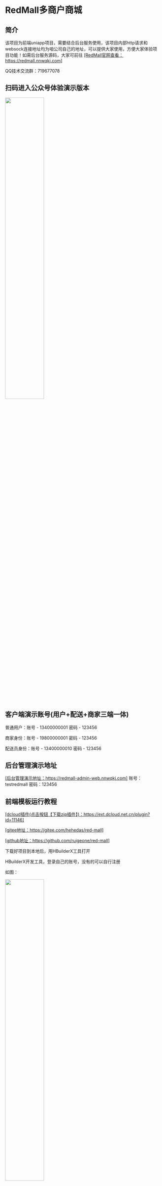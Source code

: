 # RedMall多商户商城

## 简介

该项目为前端uniapp项目，需要结合后台服务使用，该项目内部http请求和websock连接地址均为咱公司自己的地址，可以提供大家使用，方便大家体验项目功能！如需后台服务源码，大家可前往
<a href="https://redmall.nnwqkj.com" target="_blank">[RedMall官网查看：https://redmall.nnwqkj.com]</a>

QQ技术交流群：719677078



## 扫码进入公众号体验演示版本
<div align="left">
<img src="https://redmall-public.oss-cn-shenzhen.aliyuncs.com/md/%E5%85%AC%E4%BC%97%E5%8F%B7%E4%BA%8C%E7%BB%B4%E7%A0%813.jpg" width="50%"/>
</div>


## 客户端演示账号(用户+配送+商家三端一体)

普通用户：账号 - 13400000001  密码 - 123456

商家身份：账号 - 19800000001  密码 - 123456

配送员身份：账号 - 13400000010  密码 - 123456



## 后台管理演示地址

<a href="https://redmall-admin-web.nnwqkj.com/" target="_blank">[后台管理演示地址：https://redmall-admin-web.nnwqkj.com]</a>
账号：testredmall
密码：123456



## 前端模板运行教程

<a href="https://ext.dcloud.net.cn/plugin?id=11146" target="_blank">[dcloud插件(点击按钮【下载zip插件】)：https://ext.dcloud.net.cn/plugin?id=11146]</a>

<a href="https://gitee.com/hehedas/red-mall" target="_blank">[gitee地址：https://gitee.com/hehedas/red-mall]</a>

<a href="https://github.com/ruigeone/red-mall" target="_blank">[github地址：https://github.com/ruigeone/red-mall]</a>

下载好项目到本地后，用HBuilderX工具打开

HBuilderX开发工具，登录自己的账号，没有的可以自行注册

如图：

<div align="left">
<img src="https://redmall-public.oss-cn-shenzhen.aliyuncs.com/md/%E5%BE%AE%E4%BF%A1%E5%9B%BE%E7%89%87%E7%BC%96%E8%BE%91_20230307225659.jpg" width="50%"/>
</div>
然后去到配置中心，重新获取应用标识，切记不要用和我们的包名一致的

<div align="left">
<img src="https://redmall-public.oss-cn-shenzhen.aliyuncs.com/md/%E5%9B%BE%E7%89%871.png" width="100%"/>
</div>



### 使用-腾讯实时音视频插件

<a href="https://ext.dcloud.net.cn/plugin?id=493" target="_blank">[在浏览器打开插件地址：https://ext.dcloud.net.cn/plugin?id=493]</a>

点击试用，然后选择自己对应的项目，导入插件

<div align="left">
<img src="https://redmall-public.oss-cn-shenzhen.aliyuncs.com/md/%E5%9B%BE%E7%89%872.png" width="100%"/>
</div>

插件导入成功后会在项目配置文件内出现

<div align="left">
<img src="https://redmall-public.oss-cn-shenzhen.aliyuncs.com/md/%E5%9B%BE%E7%89%873.png" width="100%"/>
</div>



### 使用-Android和IOS视频裁剪、视频压缩插件

<a href="https://ext.dcloud.net.cn/plugin?id=894" target="_blank">[在浏览器打开插件地址：https://ext.dcloud.net.cn/plugin?id=894]</a>

点击试用，然后选择自己对应的项目，导入插件

插件导入成功后会在项目配置文件内出现

<div align="left">
<img src="https://redmall-public.oss-cn-shenzhen.aliyuncs.com/md/%E5%9B%BE%E7%89%874.png" width="100%"/>
</div>



### 使用-Android和IOS视频裁剪、视频压缩插件

<a href="https://ext.dcloud.net.cn/plugin?id=1371" target="_blank">[在浏览器打开插件地址：https://ext.dcloud.net.cn/plugin?id=1371]</a>

点击试用，然后选择自己对应的项目，导入插件

插件导入成功后会在项目配置文件内出现

<div align="left">
<img src="https://redmall-public.oss-cn-shenzhen.aliyuncs.com/md/%E5%9B%BE%E7%89%875.png" width="100%"/>
</div>



### 插件测试的时候如何试用

l 确保插件都已导入

l 然后在HBuilderX打包“自定义基座”

l 运行的时候选择真机运行时，基座选择时勾选自定义基座

<div align="left">
<img src="https://redmall-public.oss-cn-shenzhen.aliyuncs.com/md/%E5%9B%BE%E7%89%876.png" width="70%"/>
</div>

<div align="left">
<img src="https://redmall-public.oss-cn-shenzhen.aliyuncs.com/md/%E5%9B%BE%E7%89%877.png" width="70%"/>
</div>



## 整个项目的技术架构

<div align="left">
<img src="https://redmall-public.oss-cn-shenzhen.aliyuncs.com/md/%E6%8A%80%E6%9C%AF%E6%9E%B6%E6%9E%84.png"/>
</div>


## 核心功能

<div align="left">
<img src="https://redmall-public.oss-cn-shenzhen.aliyuncs.com/md/%E6%A0%B8%E5%BF%83%E5%8A%9F%E8%83%BD3.png"/>
</div>



## 详细功能文档

【在线文档地址】 https://kdocs.cn/l/coCxXRneJ2hl



## 联系客服

QQ技术交流群：719677078

客服qq和企业微信

<figure class="third">
    <img src="https://redmall-public.oss-cn-shenzhen.aliyuncs.com/md/qq.png" width="40%"/>
    <img src="https://redmall-public.oss-cn-shenzhen.aliyuncs.com/md/微信.png" width="40%"/>
</figure>



## 应用展示图

<figure class="third">
    <img src="https://redmall-public.oss-cn-shenzhen.aliyuncs.com/md/微信图片_20230305143538.jpg" width="30%"/>
    <img src="https://redmall-public.oss-cn-shenzhen.aliyuncs.com/md/微信图片_202303051435381.jpg" width="30%"/>
    <img src="https://redmall-public.oss-cn-shenzhen.aliyuncs.com/md/微信图片_202303051435382.jpg" width="30%"/>
</figure>

<figure class="third">
    <img src="https://redmall-public.oss-cn-shenzhen.aliyuncs.com/md/微信图片_202303051435383.jpg" width="30%"/>
    <img src="https://redmall-public.oss-cn-shenzhen.aliyuncs.com/md/微信图片_202303051435384.jpg" width="30%"/>
    <img src="https://redmall-public.oss-cn-shenzhen.aliyuncs.com/md/微信图片_202303051435385.jpg" width="30%"/>
</figure>

<figure class="third">
    <img src="https://redmall-public.oss-cn-shenzhen.aliyuncs.com/md/微信图片_202303072050482.jpg" width="30%"/>
    <img src="https://redmall-public.oss-cn-shenzhen.aliyuncs.com/md/微信图片_202303072050481.jpg" width="30%"/>
    <img src="https://redmall-public.oss-cn-shenzhen.aliyuncs.com/md/微信图片_20230305144128.jpg" width="30%"/>
</figure>
<figure class="third">
    <img src="https://redmall-public.oss-cn-shenzhen.aliyuncs.com/md/微信图片_20230305150251.jpg" width="30%"/>
    <img src="https://redmall-public.oss-cn-shenzhen.aliyuncs.com/md/微信图片_20230307205048.jpg" width="30%"/>
    <img src="https://redmall-public.oss-cn-shenzhen.aliyuncs.com/md/微信图片_202303051441281.jpg" width="30%"/>
</figure>

<figure class="third">
    <img src="https://redmall-public.oss-cn-shenzhen.aliyuncs.com/md/微信图片_202303051435389.png" width="30%"/>
    <img src="https://redmall-public.oss-cn-shenzhen.aliyuncs.com/md/微信图片_2023030514353810.jpg" width="30%"/>
    <img src="https://redmall-public.oss-cn-shenzhen.aliyuncs.com/md/微信图片_202303051435388.jpg" width="30%"/>
</figure>

